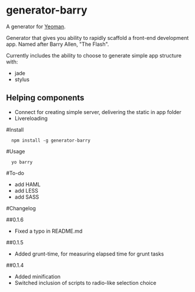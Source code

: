 # generator-barry 

A generator for [Yeoman](http://yeoman.io).

Generator that gives you ability to rapidly scaffold a front-end development app. Named after Barry Allen, "The Flash".

Currently includes the ability to choose to generate simple app structure with:
- jade
- stylus

## Helping components
- Connect for creating simple server, delivering the static in app folder
- Livereloading

#Install 

      npm install -g generator-barry

#Usage 

      yo barry

#To-do
- add HAML
- add LESS
- add SASS

#Changelog

##0.1.6
- Fixed a typo in README.md

##0.1.5
- Added grunt-time, for measuring elapsed time for grunt tasks

##0.1.4
- Added minification
- Switched inclusion of scripts to radio-like selection choice  